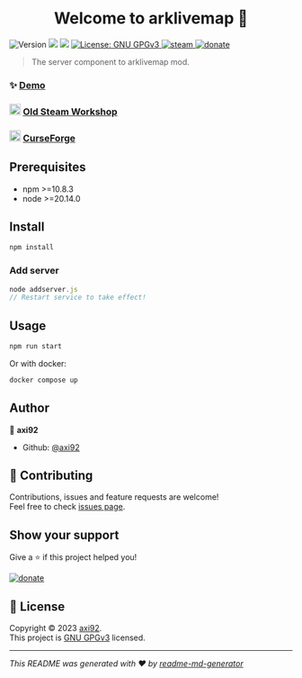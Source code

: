 <h1 align="center">Welcome to arklivemap 👋</h1>
<p>
  <img alt="Version" src="https://img.shields.io/badge/version-1.0.0-blue.svg?cacheSeconds=2592000" />
  <img src="https://img.shields.io/badge/npm-%3E%3D10.8.3-blue.svg" />
  <img src="https://img.shields.io/badge/node-%3E%3D20.14.0-blue.svg" />
  <a href="https://github.com/axi92/arkLiveMap/blob/master/LICENSE" target="_blank">
    <img alt="License: GNU GPGv3" src="https://img.shields.io/badge/License-GNU GPGv3-yellow.svg" />
  </a>
  <a href="https://www.curseforge.com/ark-survival-ascended/mods/livemap" target="_blank">
    <img alt="steam" src="https://img.shields.io/badge/-CurseForge-red" />
  </a>
  <a href="https://www.paypal.com/donate/?hosted_button_id=55XP6HK5C3ZWE" target="_blank">
    <img alt="donate" src="https://img.shields.io/badge/Donate-PayPal-green.svg" />
  </a>
</p>

> The server component to arklivemap mod.

### ✨ [Demo](https://arkmap.axi92.at/f17530e3-d292-4bcd-83be-f6e91d8d153c)
### <img alt="steam" width="20" height="20" src="https://upload.wikimedia.org/wikipedia/commons/8/83/Steam_icon_logo.svg" /> [Old Steam Workshop](https://steamcommunity.com/sharedfiles/filedetails/?id=2228258035)
### <img alt="curseforge" width="20" height="20" src="https://gist.githubusercontent.com/thecodewarrior/110057b210551c4ecf2c9be6d58ff824/raw/38748511ca1eb5677f009092fb3fcd71cc76cdf0/logo.svg" /> [CurseForge](https://www.curseforge.com/ark-survival-ascended/mods/livemap)

## Prerequisites

- npm >=10.8.3
- node >=20.14.0

## Install

```sh
npm install
```

### Add server

```js
node addserver.js
// Restart service to take effect!
```


## Usage

```sh
npm run start
```

Or with docker:
```sh
docker compose up
```

## Author

👤 **axi92**

* Github: [@axi92](https://github.com/axi92)

## 🤝 Contributing

Contributions, issues and feature requests are welcome!<br />Feel free to check [issues page](https://github.com/axi92/arkLiveMap/issues).

## Show your support

Give a ⭐️ if this project helped you!

  <a href="https://www.paypal.com/donate/?hosted_button_id=55XP6HK5C3ZWE" target="_blank">
    <img alt="donate" src="https://img.shields.io/badge/Donate-PayPal-green.svg" />
  </a>

## 📝 License

Copyright © 2023 [axi92](https://github.com/axi92).<br />
This project is [GNU GPGv3](https://github.com/axi92/arkLiveMap/blob/master/LICENSE) licensed.

***
_This README was generated with ❤️ by [readme-md-generator](https://github.com/kefranabg/readme-md-generator)_